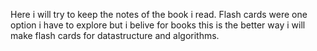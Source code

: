 Here i will try to keep the notes of the book i read. Flash cards were one option i have to explore but i belive for books this is the better way i will make flash cards for datastructure and algorithms.

